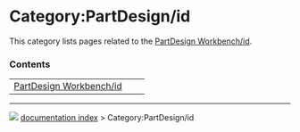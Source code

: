 # Category:PartDesign/id
This category lists pages related to the [PartDesign Workbench/id](PartDesign_Workbench/id.md).

### Contents

|     |     |     |
| --- | --- | --- |
| [PartDesign Workbench/id](PartDesign_Workbench/id.md) |



---
![](images/Right_arrow.png) [documentation index](../README.md) > Category:PartDesign/id
